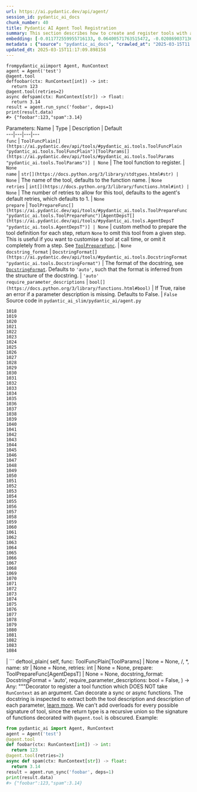 ```yaml
---
url: https://ai.pydantic.dev/api/agent/
session_id: pydantic_ai_docs
chunk_number: 40
title: Pydantic AI Agent Tool Registration
summary: This section describes how to create and register tools with a Pydantic AI agent. It includes an example of defining two tools, 'foobar' and 'spam', with specific return types and a retry mechanism. It shows how to run the tool synchronously and print the results.
embedding: [-0.011772559955716133, 0.06400571763515472, -0.02086903713643551, -0.043434027582407, -0.012675599195063114, 0.014569781720638275, 0.006238685455173254, -0.0033368433360010386, 0.014327501878142357, 0.030989693477749825, -0.0019575045444071293, 0.012367244809865952, 0.05506342276930809, -0.009845339693129063, 0.01646396331489086, 0.019437387585639954, -0.04283934086561203, 0.019580552354454994, 0.01313813216984272, 0.056561145931482315, 0.054402660578489304, 0.029822349548339844, 0.013457500375807285, 0.00937730073928833, 0.02037346549332142, 0.011453191749751568, -0.011981800198554993, 0.06651661545038223, -0.005338398739695549, 0.02709120325744152, 0.015439783222973347, -0.016056492924690247, -0.014933199621737003, -0.022190559655427933, 0.03328033164143562, -0.009531478397548199, 0.05893988534808159, 0.027641838416457176, -0.016607128083705902, 0.03755325451493263, 0.00026137917302548885, -0.009762744419276714, 0.004787764512002468, 0.02942589297890663, -0.010313378646969795, 0.001067542121745646, -0.0019134539179503918, 0.05990900099277496, -5.162195861885266e-07, -0.03457982838153839, -0.03665021434426308, 0.0298443753272295, 0.004055420868098736, 0.014008134603500366, -0.024492209777235985, -0.016684217378497124, -0.025879807770252228, 0.0014151299837976694, -0.035438816994428635, 0.030857540667057037, 0.017455104738473892, -0.00128710747230798, -0.02115536667406559, 0.052684683352708817, -0.049424927681684494, 0.018281055614352226, -0.028522852808237076, 0.038588445633649826, -0.038720596581697464, 0.018776627257466316, 0.027179304510354996, 0.03079146519303322, -0.039293259382247925, -0.026672720909118652, -0.021320557221770287, -0.013094081543385983, 0.029866399243474007, 0.048543911427259445, 0.03786160796880722, 0.008138373494148254, 0.004498681519180536, -0.007719891611486673, -0.03345653414726257, 0.05043809488415718, -0.060657866299152374, -0.04394061118364334, -0.05294898524880409, -0.02451423555612564, 0.003083551535382867, 0.0153626948595047, 0.039755791425704956, -0.006315774284303188, 0.013633702881634235, 0.041517820209264755, 0.09008375555276871, 0.021871190518140793, 0.003736053127795458, -0.016221683472394943, 0.009030400775372982, 0.03435957431793213, 0.05559203028678894, 0.015527884475886822, -0.05074644833803177, -0.014988263137638569, 0.04682593420147896, -0.017719408497214317, -0.0005850488669238985, -0.04290541633963585, -0.047134287655353546, 0.012400282546877861, -0.053697846829891205, 0.0026540569961071014, -0.030064627528190613, 0.029051460325717926, -0.04911657050251961, -0.021375620737671852, 0.0066131167113780975, 0.06158293038606644, -0.0150983901694417, -0.03101171925663948, -0.06651661545038223, -0.03345653414726257, 0.039821866899728775, 0.007004067301750183, 0.013920033350586891, 0.0002479574759490788, -0.02938184142112732, -0.0203073900192976, -0.02744361013174057, -0.03541679307818413, 0.027113229036331177, 0.019756754860281944, 0.006156090646982193, 0.007774955127388239, -0.01040147989988327, -0.05625279247760773, -0.05167151615023613, -0.002700860844925046, -0.015406745485961437, 0.0011005800915881991, 0.003895736997947097, -0.010291353799402714, 0.0016078519402071834, 0.001918960246257484, -0.016485989093780518, 0.04700213670730591, -0.03676034137606621, -0.0150983901694417, -0.04290541633963585, 0.07294802367687225, 0.018842702731490135, -0.013358386233448982, 0.004449124448001385, -0.017917636781930923, -0.021309543401002884, 0.016265735030174255, 0.008595400489866734, 0.01953650265932083, 0.047310490161180496, -0.0029458929784595966, -0.01564902439713478, -0.0011522021377459168, -0.02242182567715645, -0.0017372509464621544, -0.012323194183409214, -0.03770742937922478, 0.07435764372348785, -0.03279577195644379, -0.044491246342659, 0.018446246162056923, 0.030593236908316612, -0.023677270859479904, -0.004234377294778824, 0.04464542120695114, 0.03418337181210518, -0.039183132350444794, -0.05153936147689819, -0.03171652927994728, -0.006392863113433123, 0.0031716530211269855, 0.003774597542360425, 0.005206246394664049, -0.04810340330004692, -0.010065593756735325, -0.039579588919878006, -0.028809182345867157, 0.019591566175222397, -0.035548944026231766, 0.009107490070164204, 0.058543428778648376, 0.012036863714456558, 0.028016269207000732, 0.020571693778038025, -0.008991857059299946, -0.011574330739676952, -0.03433755040168762, 0.0331922322511673, -0.0008576128166168928, 0.0158913042396307, -0.04149579256772995, -0.027069177478551865, -0.0025549428537487984, 0.039998069405555725, 0.0007406030199490488, 0.036958567798137665, 0.007626283913850784, 0.03905097767710686, -0.02814842015504837, 0.027818040922284126, -0.01412927359342575, -0.010126163251698017, -0.03968971595168114, 0.02002106048166752, 0.0015073611866682768, 0.004135263152420521, 0.0019272197969257832, 0.05867558345198631, -8.76712947501801e-05, -0.007400523871183395, 0.030593236908316612, -0.03834616765379906, 0.00792913231998682, 0.01600142940878868, -0.035306666046381, -0.018622448667883873, 0.007763942237943411, -0.06378547102212906, -0.04651757702231407, -0.023743348196148872, 0.09488528966903687, -0.022553976625204086, 0.019756754860281944, -0.018270043656229973, -0.012488383799791336, 0.02850082702934742, -0.026474492624402046, -0.0023828695993870497, -0.02973424829542637, -0.006811345461755991, -0.015351681970059872, -0.03292792662978172, -0.025152970105409622, -0.009647111408412457, 0.009217617101967335, -0.024976767599582672, 0.0314301997423172, 0.01878763921558857, 0.007841031067073345, 0.03863249719142914, 0.008870717138051987, 0.054402660578489304, -0.016926495358347893, -0.023104611784219742, -0.008689007721841335, -0.04037250205874443, 0.015946367755532265, 0.04629732295870781, -0.017565231770277023, -0.05695760250091553, 0.011271482333540916, 0.07123003900051117, -0.03090159222483635, 0.0045702639035880566, 0.0014330255798995495, 0.014624844305217266, -0.01585826463997364, 0.040350474417209625, 0.02024131454527378, 0.02797221764922142, 0.049953535199165344, 0.07475410401821136, 0.036782365292310715, 0.029690196737647057, -0.007835525088012218, -0.015406745485961437, 0.0034194383770227432, 0.017774472013115883, 0.052112020552158356, -0.019448399543762207, -0.04973328113555908, 0.0003768402966670692, 0.02733348309993744, 0.025241073220968246, 0.017928650602698326, -0.010247303172945976, 2.0084166862943675e-06, -0.0203073900192976, 0.012036863714456558, -0.015737125650048256, 0.015935353934764862, -0.02398562617599964, 0.035615019500255585, 0.03264159709215164, 0.01614459604024887, -0.030527161434292793, -0.038302116096019745, -0.006778307259082794, -0.022686129435896873, -0.007664828095585108, -0.04220060631632805, -0.007031599059700966, 0.03968971595168114, 0.009019388817250729, -0.009322237223386765, -0.010770405642688274, -0.011271482333540916, -0.01673928089439869, -0.019470425322651863, 0.04079098254442215, -0.01758725754916668, 0.01107325404882431, 0.04233275726437569, -0.05572418123483658, -0.020505618304014206, 0.00748862512409687, 0.024426134303212166, -0.00422887085005641, 0.008733058348298073, 0.02772993966937065, -0.024954741820693016, -0.01956954039633274, -0.03464590385556221, 0.013501551002264023, -0.018391182646155357, 0.015626998618245125, 0.002393882256001234, -0.0004749220097437501, 0.025945885106921196, -0.00944888312369585, 0.026430442929267883, -0.005200739949941635, -0.03257552161812782, -0.030703363940119743, 0.05096670240163803, 0.01857839897274971, 0.019580552354454994, 0.050349991768598557, -0.009680149145424366, 0.02175005152821541, 0.04466744884848595, 0.0005812632152810693, -0.02380942367017269, -0.03878667578101158, -0.039887942373752594, 0.01252142246812582, 0.06096621975302696, 0.0019478684989735484, 0.028721081092953682, -0.022752204909920692, 0.026496518403291702, 0.01782953552901745, -0.017422067001461983, 0.03345653414726257, 0.0026306549552828074, -0.03261956945061684, 0.005118145141750574, -0.028897283598780632, 0.018336119130253792, -0.02013118751347065, 0.0023828695993870497, -0.013644715771079063, 0.017565231770277023, -0.012334206141531467, -0.01181661058217287, -0.04832365736365318, 0.04083503410220146, 0.015836240723729134, -0.02179410308599472, -0.02334688976407051, -0.0010799313895404339, 0.03132007271051407, 0.08885033428668976, -0.024624362587928772, -0.02669474668800831, -0.0035846286918967962, -0.010076605714857578, -0.021573849022388458, -0.012191041372716427, 0.0321350134909153, -0.008534830063581467, 0.06550344824790955, -0.0034001662861555815, -0.014756997115910053, 0.014900161884725094, 0.026540569961071014, 0.044270992279052734, 0.021992331370711327, 0.013743829913437366, 0.002579721389338374, 0.009371794760227203, 0.014041172340512276, -0.07836626470088959, 0.007389510981738567, 0.014448641799390316, -0.05233227461576462, 0.006409382447600365, -0.0013050030684098601, 0.000847976712975651, 0.046209223568439484, -0.013314335606992245, -0.019029919058084488, 0.026892974972724915, -0.017146749421954155, -0.027465634047985077, -0.008452234789729118, 0.05114290490746498, 0.03257552161812782, 0.011541293002665043, 0.009085464291274548, 0.04215655475854874, 0.06330090761184692, 0.017355989664793015, 0.016188645735383034, -0.003714027814567089, -0.0038847243413329124, -0.02861095406115055, 0.007736410945653915, -0.02744361013174057, 0.023479042574763298, 0.0022011601831763983, -0.018181942403316498, -0.04902847111225128, 0.030417034402489662, -0.014349527657032013, 0.005321879871189594, 0.034734006971120834, -0.022620053961873055, -0.057089757174253464, -0.008523818105459213, -0.017961688339710236, 0.05048214644193649, -0.01225711777806282, 0.03535071760416031, -0.012576485052704811, -0.0603935606777668, -0.0072683715261518955, 0.014162312261760235, 0.02850082702934742, 0.024624362587928772, 0.03634185716509819, -0.027421584352850914, -0.05488722026348114, -0.005836722441017628, 0.04876416549086571, -0.0360335037112236, -0.0028715573716908693, -0.00027376844082027674, -0.010935595259070396, 0.08294753730297089, -0.005743114743381739, 0.0028467788361012936, -0.023104611784219742, -0.027531711384654045, -0.006877421401441097, 0.005635741166770458, -0.028456775471568108, 0.048191506415605545, -0.004294946789741516, 0.03764135390520096, 0.0024792305193841457, 0.08642754703760147, -0.003548837499693036, -0.014228387735784054, 0.031738556921482086, -0.027289431542158127, 0.00162437092512846, -0.012928890995681286, 0.033390458673238754, -0.006453433074057102, 0.007395017426460981, 0.008149386383593082, -0.005473304074257612, 0.003956306725740433, 0.0012912371894344687, 0.03242134302854538, -0.02704715169966221, 0.03118792176246643, 0.007306916173547506, 0.046561628580093384, -0.03347856178879738, 0.03253147006034851, -0.03587932512164116, 0.008369640447199345, 0.027641838416457176, -0.01861143670976162, 0.013710792176425457, -0.009212110191583633, -0.02123245596885681, -0.01875460147857666, 0.008298058062791824, 0.006987547967582941, -0.0068443831987679005, 0.01351256389170885, -0.008534830063581467, 0.026892974972724915, 0.0032707671634852886, 0.03799376264214516, 0.017807509750127792, -0.0034221915993839502, -0.014492692425847054, -0.019029919058084488, -0.02097916416823864, -0.013193195685744286, 0.012466358952224255, -0.011007177643477917, 0.007295903284102678, 0.013457500375807285, -0.008397172205150127, 0.0040471614338457584, 0.01963561587035656, -0.04501985386013985, -0.0015266333939507604, 0.013688766397535801, 0.034249447286129, 0.04057072848081589, -0.021981317549943924, 0.0139530710875988, -0.000911299604922533, -0.015461809001863003, -0.035438816994428635, 0.016827382147312164, -0.03704667091369629, -0.02398562617599964, 0.03803781047463417, 0.010357429273426533, 0.01340243685990572, 0.010285846889019012, -0.03275172412395477, -0.03546084463596344, -0.011376102454960346, -0.01506535243242979, -0.02376537211239338, 0.03579122573137283, -0.003091811202466488, -0.03623173013329506, -0.016408899798989296, -0.005754127632826567, 0.03292792662978172, 0.008011727593839169, -0.014900161884725094, 0.00872204639017582, 0.01893080398440361, -0.012323194183409214, -0.025307148694992065, -0.008254006505012512, 0.01492218766361475, 0.04735454171895981, 0.018908778205513954, 0.015285605564713478, -0.02532917447388172, 0.03418337181210518, -0.016904469579458237, 0.02861095406115055, -0.018655486404895782, 0.004886878654360771, -0.002512268489226699, 0.0014509211760014296, 0.019977008923888206, -0.003190925344824791, -0.054446712136268616, 0.02182714082300663, -0.025373224169015884, 0.007736410945653915, 0.011574330739676952, 0.01442661602050066, 0.028368674218654633, 0.013864969834685326, 0.020571693778038025, 0.008099828846752644, -0.009349768981337547, 0.027884116396307945, -0.009261667728424072, -0.0027751964516937733, -0.05541582778096199, 0.01313813216984272, -0.015010288916528225, 0.04400668665766716, -0.0448436513543129, -0.01790662482380867, -0.012906866148114204, 0.013072056695818901, -0.0038461799267679453, 0.019404349848628044, -0.021034227684140205, 0.004201339092105627, 0.026144113391637802, -0.001134306425228715, 0.0310777947306633, 0.008446728810667992, -0.08664780110120773, -0.01773042231798172, 0.027928167954087257, 0.020957138389348984, -0.03700261935591698, -0.05259658023715019, -0.0011047099251300097, -0.022686129435896873, 0.01709168590605259, -0.012851802632212639, 0.0020139445550739765, 0.032157037407159805, -0.0356810986995697, 0.0066131167113780975, 0.019558526575565338, -0.008039259351789951, 0.0029156082309782505, 0.03387501835823059, 0.011210912838578224, -0.043566178530454636, 0.021739039570093155, 0.002495749620720744, 0.021001188084483147, -0.023919550701975822, -0.03211298584938049, -0.034205395728349686, 0.03301602602005005, -0.007516156882047653, -0.011662432923913002, 0.046385426074266434, 0.003328583901748061, -0.023148661479353905, 0.014074210077524185, -0.025549426674842834, -0.0009119879105128348, 0.010814456269145012, 0.021595874801278114, 0.0029156082309782505, -0.006370837800204754, 0.01974574290215969, 0.08012828975915909, -0.05101075395941734, 0.011018190532922745, 0.011221925728023052, 0.004933682736009359, -0.013875981792807579, 0.01008211262524128, 0.029756272211670876, -0.007119700312614441, -0.006167103070765734, -0.05167151615023613, 0.024073727428913116, 0.031452227383852005, 0.038830723613500595, 0.016364848241209984, -0.02264207974076271, 0.04149579256772995, -0.009718693792819977, 0.010230783373117447, 0.015010288916528225, 0.0031386150512844324, 0.024778539314866066, -0.025549426674842834, -0.013446487486362457, 0.0028082344215363264, 0.011530280113220215, 0.044381119310855865, -0.009063439443707466, 0.004897891543805599, -0.027289431542158127, 0.018831690773367882, -0.010324391536414623, 0.0028522852808237076, -0.013226233422756195, -0.01428345125168562, -0.012014838866889477, 0.04109933599829674, 0.02539524994790554, 0.00941033847630024, -0.0009704927797429264, -0.03453577682375908, -0.00518422108143568, -0.004848334472626448, -0.010957621037960052, 0.006337799597531557, -0.003895736997947097, -0.0034414639230817556, 0.020472580567002296, -0.030813490971922874, -0.042751241475343704, 0.01921713352203369, -0.02574765495955944, -0.024360056966543198, 0.008204449899494648, 0.008909261785447598, 0.028170445933938026, -0.0006944874185137451, 0.023280814290046692, 0.043147698044776917, 0.03347856178879738, -0.00436102319508791, -0.01124945655465126, -0.035372741520404816, 0.03400716930627823, 0.012774713337421417, 0.027465634047985077, 0.025769680738449097, -0.009068945422768593, -0.005897292401641607, -0.017664344981312752, 0.007202295586466789, 0.0036369389854371548, -0.003089057980105281, -0.043434027582407, 0.013655728660523891, -0.013061043806374073, -0.007956664077937603, 0.014823072589933872, 0.01284078974276781, 0.04215655475854874, -0.021243467926979065, -0.021948279812932014, 0.001371767488308251, -0.032443366944789886, 0.00129605527035892, -0.04629732295870781, -0.013446487486362457, 0.04372035712003708, 0.008463247679173946, 0.024382082745432854, 0.002553566126152873, -0.04173807427287102, 0.02447018399834633, -0.02920563891530037, -0.005489822942763567, 0.034910209476947784, -0.0009367664461024106, -0.0018294821493327618, 0.04325782507658005, 0.015549910254776478, -0.016397885978221893, -0.020494606345891953, -0.03687046840786934, -0.014547755941748619, -0.03140817582607269, -0.012950916774570942, -0.009300211444497108, -0.02656259387731552, -0.0024489457719027996, -0.01893080398440361, 0.007114193867892027, 0.04598896950483322, 0.03409527242183685, 0.0015114909037947655, 0.0022727428004145622, -0.040702879428863525, 0.0076042586006224155, -0.0014701933832839131, -0.0021970304660499096, -0.014140286482870579, 0.06140672788023949, -0.023192713037133217, 0.005321879871189594, -0.031231973320245743, 0.035725146532058716, -0.025130946189165115, 0.025527402758598328, -0.02861095406115055, -0.00840818416327238, -0.027245381847023964, -0.001494971918873489, -0.009718693792819977, -0.018027763813734055, 0.0027270158752799034, 0.042685166001319885, -0.021805115044116974, -0.0019588812720030546, -0.019613590091466904, 0.01992194540798664, -0.039931993931531906, 0.0038214013911783695, 0.0321350134909153, -0.0075106509029865265, -0.04499782621860504, -0.005621975287795067, -0.007890588603913784, -0.01641991175711155, -0.0006741827819496393, -0.017422067001461983, 0.012543447315692902, -0.02592385932803154, 0.015406745485961437, 0.002956905635073781, -0.035306666046381, 0.011607369408011436, -0.007626283913850784, 0.01723485067486763, -0.01681636832654476, -0.009250654838979244, -0.02394157648086548, 0.007026092614978552, -0.06365331262350082, -0.013292309828102589, 0.022906383499503136, 0.016717255115509033, 0.003716781036928296, -0.004815296269953251, 0.007356473244726658, -0.06691306829452515, -0.03037298284471035, 0.018314093351364136, 0.01645294949412346, -0.04457934573292732, 0.029359815642237663, -0.014019147492945194, 0.04433706775307655, -0.009432364255189896, 0.006866408511996269, -0.018126878887414932, 0.028346648439764977, -0.011117304675281048, -0.015384719707071781, 0.01539573259651661, -0.010175719857215881, 0.002749041421338916, 0.008788121864199638, 0.036540087312459946, 0.01825902983546257, -0.04008617252111435, 0.00801723450422287, -0.04537225887179375, -0.005357671063393354, -0.019514476880431175, 0.041627947241067886, -0.00025363589520566165, 0.010836481116712093, 0.03704667091369629, -0.01325927209109068, -0.040350474417209625, -0.0284347515553236, -0.034491728991270065, -0.023214738816022873, -0.049997586756944656, 0.018490297719836235, 0.022047393023967743, 0.034910209476947784, 0.026496518403291702, 0.026848923414945602, 0.024205880239605904, -0.017499154433608055, 0.011188887059688568, 0.0027049905620515347, 0.016199657693505287, 0.004093965515494347, -0.01266458723694086, 0.01269762497395277, -0.02651854418218136, 0.0037663381081074476, 0.008077803999185562, 0.00127815967425704, 0.021199416369199753, -0.0021419671829789877, 0.042685166001319885, 0.05541582778096199, 0.01255446020513773, 0.003056019777432084, 0.03464590385556221, 0.05484316870570183, 0.03167248144745827, -0.0009161176858469844, 0.01664016582071781, 0.005787165369838476, 0.0035185525193810463, -0.010148189030587673, -0.010384961031377316, -0.02214650809764862, 0.005104379262775183, -0.04418288916349411, -0.01089705154299736, -0.004906150978058577, -0.008364133536815643, 0.004115990828722715, 0.01412927359342575, 0.00612855888903141, 0.006624129600822926, -0.02493271790444851, 0.01287382747977972, 0.011420154012739658, 0.07074548304080963, -0.011376102454960346, -0.019932959228754044, 0.033038053661584854, -0.04336795210838318, 0.003647951642051339, -0.035262614488601685, 0.008061285130679607, -0.008463247679173946, -0.018952829763293266, 0.010836481116712093, -0.01412927359342575, 0.05431455746293068, -0.04616517201066017, -0.008105335757136345, 0.011332051828503609, -0.051583413034677505, 0.04189225286245346, 0.03132007271051407, 0.0317826084792614, 0.012741675600409508, 0.03220108896493912, -0.019118020310997963, -7.067906699376181e-05, -0.02856690250337124, 0.026144113391637802, -0.013798893429338932, -0.005129157565534115, -0.013997121714055538, 0.01428345125168562, 0.010148189030587673, -0.01012065727263689, -0.04911657050251961, 0.023192713037133217, -0.04101123660802841, -0.03347856178879738, 0.0755910649895668, -0.007631790358573198, -0.0370907224714756, 0.05202392116189003, 0.0012430567294359207, 0.005429253447800875, 0.04435909166932106, -0.005974381230771542, -0.03409527242183685, -0.027377532795071602, -0.0068609025329351425, -0.016012443229556084, 0.006255204789340496, 0.018875740468502045, -0.007240839768201113, 0.02440410852432251, -0.005946849472820759, 0.017642321065068245, -0.008964325301349163, -0.004966720473021269, 0.054755065590143204, -0.04312567040324211, -0.049424927681684494, -0.017466116696596146, -0.0014054938219487667, -0.049601130187511444, 0.05409430339932442, -0.006558053661137819, -0.02603398635983467, -0.018622448667883873, -0.010775911621749401, -0.030527161434292793, 0.007020586170256138, 0.003609407227486372, -0.05242037773132324, 0.00944888312369585, 0.008358627557754517, 0.030857540667057037, -0.0377955324947834, 0.022664103657007217, -0.009916922077536583, -0.020637771114706993, -0.02656259387731552, -0.02232271060347557, -0.025967909023165703, 0.026342341676354408, -0.008413691073656082, -0.02086903713643551, -0.0331922322511673, -0.0065305219031870365, -0.004135263152420521, -0.0013999874936416745, -0.009861858561635017, -0.03557097166776657, 0.010104137472808361, -0.002165368990972638, 0.007081156130880117, -0.02009814791381359, 0.022223597392439842, 0.0035681098233908415, -0.0192501712590456, -0.007830018177628517, -0.0026994843501597643, 0.05114290490746498, 0.024954741820693016, 0.014162312261760235, -0.022311698645353317, -0.05484316870570183, 0.0017138490220531821, 0.011007177643477917, 0.01840219460427761, 0.0220694188028574, -0.022135496139526367, 0.01857839897274971, 0.040460601449012756, 0.010638252831995487, -0.03506438806653023, -0.019404349848628044, -0.05092265084385872, 0.026078036054968834, 0.026848923414945602, -0.027399558573961258, 0.006090014241635799, 0.028765130788087845, 0.025152970105409622, 0.024316007271409035, 0.008331095799803734, 0.01243332028388977, 0.01981181837618351, 0.04686998575925827, 0.01495522540062666, -0.023831449449062347, -0.03612160310149193, -0.018347132951021194, -0.01243332028388977, -0.0019602577667683363, 0.0018515075789764524, -0.011376102454960346, 0.019239159300923347, 0.0019781533628702164, -0.0284347515553236, 0.004641846287995577, -0.00916255358606577, -0.004875865764915943, -0.0019506217213347554, -0.03482210636138916, 0.01506535243242979, -0.010764898732304573, -0.006690205540508032, -0.006123052444308996, -0.013016993179917336, 0.023479042574763298, 0.040879085659980774, -0.006706724874675274, -0.03594540059566498, -0.022509926930069923, -0.0013036264572292566, 0.028743106871843338, 0.04446921870112419, -0.02832462452352047, 0.017069660127162933, -0.008947806432843208, -0.01188268605619669, 0.04951302707195282, -0.021595874801278114, 0.008072298020124435, -0.006541534326970577, -0.020847011357545853, 0.013039018027484417, 0.028104370459914207, 0.01730092614889145, 0.033038053661584854, 0.03557097166776657, -0.03896287828683853, 0.010038061998784542, 0.00978477019816637, 0.021981317549943924, -0.024029677733778954, 0.0007839654572308064, -0.02557145245373249, 0.0162437092512846, 0.011238444596529007, -0.021639924496412277, -0.007918120361864567, 0.03574717417359352, 0.011574330739676952, -0.0087440712377429, -0.00511263869702816, -0.03739907592535019, 0.005759634077548981, 0.018126878887414932, 0.026937026530504227, 0.00852932408452034, 0.0225980281829834, 0.0008851445163600147, -0.014745984226465225, 0.04279528930783272, 0.00754919508472085, -0.0027985984925180674, -0.03112184628844261, -0.018126878887414932, -0.007626283913850784, -0.024646388366818428, -0.02469043806195259, -0.022862331941723824, -0.009839833714067936, 0.014790034852921963, -0.0026058764196932316, 0.034778058528900146, -0.06915965676307678, -0.018038777634501457, -0.015208517201244831, 0.010109644383192062, -0.0033423497807234526, -0.02944791689515114, -0.00782451219856739, 0.0039893449284136295, 0.008446728810667992, 0.0013228986645117402, -0.017862573266029358, 0.00967464316636324, -0.003879218129441142, -0.012422308325767517, 0.046077072620391846, -0.0058697606436908245, 0.011205405928194523, -0.008964325301349163, 0.012378256767988205, 0.03235526755452156, 0.012598510831594467, 0.008094322867691517, -0.007466599810868502, -0.013248259201645851, 0.004881372209638357, -0.013061043806374073, -0.0032074442133307457, 0.02150777168571949, 0.014448641799390316, 0.0374431274831295, 0.030417034402489662, -0.06202343851327896, -0.012983954511582851, -0.040813006460666656, -0.0013827801449224353, 0.028302598744630814, 0.03266362100839615, 0.047134287655353546, 0.002000178676098585, 0.0188977662473917, -0.030395008623600006, 0.0005031420150771737, -0.0018267290433868766, -0.02086903713643551, -0.014580793678760529, 0.02016422525048256, 0.014536743052303791, 0.005398968700319529, 0.003678236622363329, -0.015549910254776478, 0.006475458387285471, -0.055327724665403366, -0.008204449899494648, -0.0048951380886137486, -0.010285846889019012, 0.002246587537229061, -0.0036396922077983618, -0.029888425022363663, -0.0011859284713864326, -0.016783330589532852, 0.003945294301956892, -0.012102940119802952, -0.023016510531306267, 0.008276032283902168, -0.004666625056415796, 0.05537177622318268, -0.0046280804090201855, 0.029976526275277138, 0.03387501835823059, -0.004226117394864559, 0.01527459267526865, 0.008677994832396507, -0.0010289977071806788, 0.008501792326569557, -0.036429960280656815, 0.0058862799778580666, 0.031055768951773643, 0.011051228269934654, -0.008551348932087421, 0.031143872067332268, -0.0025494364090263844, -0.040284398943185806, 0.023479042574763298, -0.010335404425859451, 0.01910700649023056, 0.011453191749751568, 0.03429349884390831, -0.030923618003726006, -0.03658413887023926, -0.002965165302157402, 0.011717496439814568, 0.008430209942162037, -0.03026285581290722, 0.0010785547783598304, -0.005677038803696632, -0.0023622207809239626, -0.008766097016632557, -2.550985118432436e-05, -0.013248259201645851, -0.06034950911998749, 0.007202295586466789, 0.030284881591796875, 0.0020428530406206846, -0.01255446020513773, -0.004939188715070486, 0.01627674698829651, -0.021606886759400368, 0.006040457170456648, -0.008606412447988987, 0.004033395554870367, 0.0018033270025625825, -0.02832462452352047, -0.048367708921432495, 0.026298290118575096, 0.018237005919218063, 0.025263097137212753, -0.020847011357545853, 0.036363884806632996, -0.0017303680069744587, 0.00137107924092561, -0.03416134789586067, 0.007670334540307522, 0.009256160818040371, 0.02673879824578762, 0.022576002404093742, 0.019007893279194832, 0.011519268155097961, 0.0023264295887202024, -0.002680212026461959, 0.02306056022644043, 0.01684940606355667, 0.028919309377670288, -0.014558768831193447, -0.002901842352002859, 0.038015786558389664, -0.02486664056777954, 0.01667320355772972, 0.011276988312602043, -0.009971985593438148, 0.01960257813334465, -0.01886472851037979, 0.01984485797584057, -0.028809182345867157, 0.027950191870331764, 0.00032556249061599374, 0.00923413597047329, 0.0012279143556952477, -0.014613832347095013, 0.01699257269501686, -0.03938135877251625, -0.030328933149576187, 0.005302607547491789, -0.005467797629535198, -0.005621975287795067, 0.04464542120695114, 0.012741675600409508, 0.0005169078940525651, 0.008622932247817516, 0.024844616651535034, 0.01904093101620674, 0.005682545248419046, -0.01617763377726078, -0.025791706517338753, -0.0025191514287143946, 0.052464429289102554, 0.013743829913437366, -0.008617425337433815, -0.004663871601223946, 0.035548944026231766, -0.008958818390965462, 0.0054457723163068295, -0.016221683472394943, 0.02165093645453453, -0.027201330289244652, -0.019800806418061256, 0.013787880539894104, -0.01410724874585867, 0.0004749220097437501, 0.0049639674834907055, -0.03400716930627823, 0.010038061998784542, 0.005019030999392271, 0.016937509179115295, -0.03521856293082237, -0.031562354415655136, 0.028456775471568108, 0.001611981657333672, 0.023655245080590248, -0.003551590722054243, 0.007356473244726658, 0.0014715699944645166, 0.030461084097623825, -0.021849164739251137, 0.009382806718349457, -0.009773757308721542, 0.008182424120604992, 0.0018570139072835445, -0.0038682054728269577, -0.0374431274831295, -0.022234609350562096, -0.013292309828102589, 0.02698107622563839, -0.01793966256082058, -0.01343547459691763, -0.024095753207802773, -0.006112039554864168, 0.01914004608988762, 0.0301967803388834, -0.006183622404932976, -0.029888425022363663, 0.012058889493346214, 0.01667320355772972, 0.0065140025690197945, -0.025901833549141884, 0.022576002404093742, 0.0035240589641034603, 0.01574813760817051, 0.014041172340512276, -0.044557321816682816, -0.0007674464141018689, -0.04898441955447197, 0.008655969984829426, -0.02550537697970867, -0.011166862212121487, -0.013864969834685326, -0.0069379908964037895, -0.00882666651159525, 0.026496518403291702, 0.015516872517764568, 0.017565231770277023, 0.0709657371044159, 0.01100167166441679, -0.007092168554663658, -0.004237130284309387, 0.022862331941723824, 0.013204208575189114, -0.0139530710875988, 0.041165415197610855, -0.010572177357971668, 0.001350430422462523, -0.018413208425045013, 0.018919792026281357, 0.008309070020914078, -0.006800332572311163, -0.006662673782557249, -0.016408899798989296, -0.0001137403814936988, -0.016508013010025024, 0.003912256099283695, 0.031055768951773643, -0.03352260962128639, -0.028302598744630814, -0.013765855692327023, -0.020472580567002296, 0.006464445497840643, -0.011310026980936527, -0.005330139305442572, 0.015880290418863297, -0.029403867200016975, -0.006326787173748016, 0.03442564979195595, -0.0017799250781536102, -0.02744361013174057, 0.00754919508472085, 0.04118743911385536, 0.011453191749751568, -0.014118261635303497, 0.007048117928206921, 0.004093965515494347, 0.0014330255798995495, -0.0018735328922048211, -0.0012719649821519852, 0.005754127632826567, 0.024712463840842247, -0.0004050603020004928, -0.005798178259283304, 0.024668412283062935, 0.01539573259651661, -0.03902895376086235, 0.03193678334355354, 0.0174881424754858, 0.023082586005330086, 0.012312181293964386, -0.011926736682653427, -0.036606162786483765, -0.0021667457185685635, -0.024822590872645378, 0.007813499309122562, -0.020032072439789772, -0.010219771414995193, -0.014041172340512276, 0.03717882186174393, 0.03235526755452156, 0.022928409278392792, 0.03336843475699425, 0.012345219030976295, -0.003777350764721632, -0.0024255437310785055, -0.0072793844155967236, -0.014734971337020397, -0.020571693778038025, -0.031209947541356087, 0.0037608316633850336, -0.023302840068936348, -0.014889148995280266, -0.020670808851718903, 0.026584619656205177, -0.00436102319508791, 0.015384719707071781, -0.03658413887023926, -0.004014123231172562, -0.005580677650868893, 0.004597795661538839, 0.0197787806391716, -0.012752688489854336, -0.04394061118364334, -0.013644715771079063, 0.003312064800411463, 0.0001731916709104553, 0.01089705154299736, -0.030174754559993744, 0.018181942403316498, -0.00886521115899086, 0.013005980290472507, 0.03429349884390831, -0.0031688997987657785, 0.02193726785480976, 0.003923268988728523, 0.01966865360736847, -0.010786924511194229, 0.005919317714869976, 0.005566911771893501, 0.006266217213124037, 0.0010448284447193146, -0.00805027224123478, 0.018622448667883873, 0.029976526275277138, -0.023192713037133217, 0.031452227383852005, -0.010941102169454098, 0.005941343028098345, -0.004143522586673498, -0.0034662424586713314, 0.006882927846163511, -0.028104370459914207, 0.019184095785021782, -0.020935112610459328, -0.010175719857215881, -0.02581373229622841, -0.0153626948595047, 0.008254006505012512, -0.005644000601023436, 0.03330235555768013, 0.01984485797584057, 0.0010097254998981953, 0.008270526304841042, -0.03149627521634102, -0.012477370910346508, -0.02673879824578762, 0.013292309828102589, -0.004691403359174728, 4.0974930016091093e-05, 0.0083861593157053, -0.04788315296173096, -0.043522126972675323, -0.0014839592622593045, -0.002421414013952017, 0.01773042231798172, 0.003515799529850483, 0.0028825700283050537, 0.032971978187561035, -0.01495522540062666, -0.009911416098475456, -0.05202392116189003, 0.027575761079788208, -0.0012650821590796113, 0.02277423068881035, 0.0034992804285138845, -0.016166619956493378, 0.0026898481883108616, 0.024778539314866066, 0.003221210092306137, -0.020186251029372215, 0.006767294369637966, 0.017576243728399277, 0.009476414881646633, -0.0013098211493343115, 0.058323174715042114, 0.009977491572499275, 0.041275542229413986, -0.03570312261581421, -0.007538182195276022, -0.02246587537229061, 0.017245864495635033, 0.010170213878154755, -0.013931045308709145, 0.02504284493625164, 0.01971270516514778, 0.012422308325767517, 0.0174881424754858, 0.009168059565126896, -0.013600665144622326, -0.018380170688033104, 0.01814890280365944, -0.007560207974165678, -0.032046910375356674, 0.005082353949546814, -0.014371553435921669, 0.05660519748926163, 0.0068388767540454865, 0.01731193996965885, -0.032443366944789886, -0.024800565093755722, -0.008975337259471416, 0.014867124147713184, -0.007725398056209087, 0.0009064815822057426, 0.021948279812932014, -0.022686129435896873, -0.007885081693530083, -0.004785011522471905, -0.0031413682736456394, -0.02651854418218136, -0.01804978959262371, 0.004950201604515314, 0.008755084127187729, 0.014536743052303791, 0.008804640732705593, 0.01857839897274971, -0.024954741820693016, 0.011827622540295124, 0.027311457321047783, 0.012213067151606083, -0.006161597091704607, 0.02107827737927437, -0.0035323183983564377, -0.024382082745432854, 0.006458939518779516, -0.03973376378417015, -0.03365476429462433, -0.031231973320245743, -0.01769738458096981, 0.0055503929033875465, 0.023126637563109398, 0.017422067001461983, 0.014206362888216972, -0.045328207314014435, 0.02750968560576439, -0.0096250856295228, -0.013391423970460892, 0.01184964831918478, -0.01513142790645361, -0.015836240723729134, 0.004928176291286945]
metadata : {"source": "pydantic_ai_docs", "crawled_at": "2025-03-15T11:17:09.898158", "url_path": "/api/agent/", "chunk_size": 3693}
updated_dt: 2025-03-15T11:17:09.898158
---
```

```
frompydantic_aiimport Agent, RunContext
agent = Agent('test')
@agent.tool
deffoobar(ctx: RunContext[int]) -> int:
  return 123
@agent.tool(retries=2)
async defspam(ctx: RunContext[str]) -> float:
  return 3.14
result = agent.run_sync('foobar', deps=1)
print(result.data)
#> {"foobar":123,"spam":3.14}

```

Parameters:
Name | Type | Description | Default  
---|---|---|---  
`func` |  `ToolFuncPlain[](https://ai.pydantic.dev/api/tools/#pydantic_ai.tools.ToolFuncPlain "pydantic_ai.tools.ToolFuncPlain")[ToolParams[](https://ai.pydantic.dev/api/tools/#pydantic_ai.tools.ToolParams "pydantic_ai.tools.ToolParams")] | None` |  The tool function to register. |  `None`  
`name` |  `str[](https://docs.python.org/3/library/stdtypes.html#str) | None` |  The name of the tool, defaults to the function name. |  `None`  
`retries` |  `int[](https://docs.python.org/3/library/functions.html#int) | None` |  The number of retries to allow for this tool, defaults to the agent's default retries, which defaults to 1. |  `None`  
`prepare` |  `ToolPrepareFunc[](https://ai.pydantic.dev/api/tools/#pydantic_ai.tools.ToolPrepareFunc "pydantic_ai.tools.ToolPrepareFunc")[AgentDepsT[](https://ai.pydantic.dev/api/tools/#pydantic_ai.tools.AgentDepsT "pydantic_ai.tools.AgentDepsT")] | None` |  custom method to prepare the tool definition for each step, return `None` to omit this tool from a given step. This is useful if you want to customise a tool at call time, or omit it completely from a step. See [`ToolPrepareFunc`](https://ai.pydantic.dev/api/tools/#pydantic_ai.tools.ToolPrepareFunc). |  `None`  
`docstring_format` |  `DocstringFormat[](https://ai.pydantic.dev/api/tools/#pydantic_ai.tools.DocstringFormat "pydantic_ai.tools.DocstringFormat")` |  The format of the docstring, see [`DocstringFormat`](https://ai.pydantic.dev/api/tools/#pydantic_ai.tools.DocstringFormat). Defaults to `'auto'`, such that the format is inferred from the structure of the docstring. |  `'auto'`  
`require_parameter_descriptions` |  `bool[](https://docs.python.org/3/library/functions.html#bool)` |  If True, raise an error if a parameter description is missing. Defaults to False. |  `False`  
Source code in `pydantic_ai_slim/pydantic_ai/agent.py`
```
1018
1019
1020
1021
1022
1023
1024
1025
1026
1027
1028
1029
1030
1031
1032
1033
1034
1035
1036
1037
1038
1039
1040
1041
1042
1043
1044
1045
1046
1047
1048
1049
1050
1051
1052
1053
1054
1055
1056
1057
1058
1059
1060
1061
1062
1063
1064
1065
1066
1067
1068
1069
1070
1071
1072
1073
1074
1075
1076
1077
1078
1079
1080
1081
1082
1083
1084
```
| ```
deftool_plain(
  self,
  func: ToolFuncPlain[ToolParams] | None = None,
  /,
  *,
  name: str | None = None,
  retries: int | None = None,
  prepare: ToolPrepareFunc[AgentDepsT] | None = None,
  docstring_format: DocstringFormat = 'auto',
  require_parameter_descriptions: bool = False,
) -> Any:
"""Decorator to register a tool function which DOES NOT take `RunContext` as an argument.
  Can decorate a sync or async functions.
  The docstring is inspected to extract both the tool description and description of each parameter,
  [learn more](../tools.md#function-tools-and-schema).
  We can't add overloads for every possible signature of tool, since the return type is a recursive union
  so the signature of functions decorated with `@agent.tool` is obscured.
  Example:
  ```python
  from pydantic_ai import Agent, RunContext
  agent = Agent('test')
  @agent.tool
  def foobar(ctx: RunContext[int]) -> int:
    return 123
  @agent.tool(retries=2)
  async def spam(ctx: RunContext[str]) -> float:
    return 3.14
  result = agent.run_sync('foobar', deps=1)
  print(result.data)
  #> {"foobar":123,"spam":3.14}